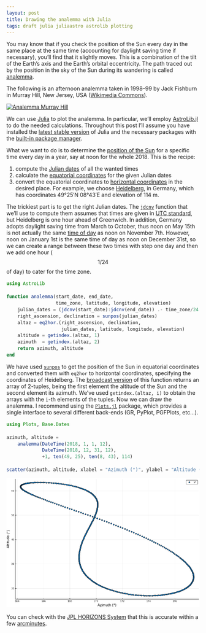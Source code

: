 ```yaml
---
layout: post
title: Drawing the analemma with Julia
tags: draft julia juliaastro astrolib plotting
---
```


You may know that if you check the position of the Sun every day in the same
place at the same time (accounting for daylight saving time if necessary),
you’ll find that it slightly moves.  This is a combination of the tilt of the
Earth’s axis and the Earth’s orbital eccentricity.  The path traced out by the
position in the sky of the Sun during its wandering is
called [analemma](https://en.wikipedia.org/wiki/Analemma).

The following is an afternoon analemma taken in 1998–99 by Jack Fishburn in
Murray Hill, New Jersey, USA
([Wikimedia Commons](https://commons.wikimedia.org/wiki/File:Analemma_fishburn.tif)).

[![Analemma Murray Hill](https://upload.wikimedia.org/wikipedia/commons/thumb/8/8c/Analemma_fishburn.tif/lossy-page1-812px-Analemma_fishburn.tif.jpg)](https://commons.wikimedia.org/wiki/File:Analemma_fishburn.tif)

We can use [Julia](https://julialang.org/) to plot the analemma.  In particular,
we’ll employ [AstroLib.jl](https://github.com/JuliaAstro/AstroLib.jl) to do the
needed calculations.  Throughout this post I’ll assume you have installed
the [latest stable version](https://julialang.org/downloads/) of Julia and the
necessary packages with
the
[built-in package manager](https://docs.julialang.org/en/stable/manual/packages).

What we want to do is to determine
the [position of the Sun](https://en.wikipedia.org/wiki/Position_of_the_Sun) for
a specific time every day in a year, say at noon for the whole 2018.  This is
the recipe:

1. compute the [Julian dates](https://en.wikipedia.org/wiki/Julian_day) of all
   the wanted times
2. calculate
   the
   [equatorial coordinates](https://en.wikipedia.org/wiki/Equatorial_coordinate_system) for
   the given Julian dates
3. convert the equatorial coordinates
   to
   [horizontal coordinates](https://en.wikipedia.org/wiki/Horizontal_coordinate_system) in
   the desired place.  For example, we
   choose [Heidelberg](https://en.wikipedia.org/wiki/Heidelberg), in Germany,
   which has coordinates 49°25′N 08°43′E and elevation of 114 m.

The trickiest part is to get the right Julian dates.
The
[`jdcnv`](https://juliaastro.github.io/AstroLib.jl/stable/ref.html#AstroLib.jdcnv) function
that we’ll use to compute them assumes that times are given
in [UTC standard](https://en.wikipedia.org/wiki/Coordinated_Universal_Time), but
Heidelberg is one hour ahead of Greenwich.  In addition, Germany adopts daylight
saving time from March to October, thus noon on May 15th is not actually the
same [time of day](https://en.wikipedia.org/wiki/Solar_time#Mean_solar_time) as
noon on November 7th.  However, noon on January 1st is the same time of day as
noon on December 31st, so we can create a range between these two times with
step one day and then we add one hour ($$1/24$$ of day) to cater for the time
zone.

```julia
using AstroLib

function analemma(start_date, end_date,
                  time_zone, latitude, longitude, elevation)
    julian_dates = (jdcnv(start_date):jdcnv(end_date)) .- time_zone/24
    right_ascension, declination = sunpos(julian_dates)
    altaz = eq2hor.(right_ascension, declination,
	                julian_dates, latitude, longitude, elevation)
    altitude = getindex.(altaz, 1)
    azimuth  = getindex.(altaz, 2)
    return azimuth, altitude
end
```

We have
used
[`sunpos`](https://juliaastro.github.io/AstroLib.jl/stable/ref.html#AstroLib.sunpos-Tuple{Real}) to
get the position of the Sun in equatorial coordinates and converted them with
`eq2hor` to horizontal coordinates, specifying the coordinates of Heidelberg.
The [broadcast version](https://julialang.org/blog/2017/01/moredots) of this
function returns an array of 2-tuples, being the first element the altitude of
the Sun and the second element its azimuth.  We’ve used `getindex.(altaz, i)` to
obtain the arrays with the `i`-th elements of the tuples.  Now we can draw the
analemma.  I recommend using
the [`Plots.jl`](https://github.com/JuliaPlots/Plots.jl) package, which provides
a single interface to several different back-ends (GR, PyPlot, PGFPlots,
etc...).

```julia
using Plots, Base.Dates

azimuth, altitude =
    analemma(DateTime(2018, 1, 1, 12),
             DateTime(2018, 12, 31, 12),
             +1, ten(49, 25), ten(8, 43), 114)

scatter(azimuth, altitude, xlabel = "Azimuth (°)", ylabel = "Altitude (°)")
```

[![Analemma Heidelberg](/img/analemma-heidelberg.png)](/img/analemma-heidelberg.png)

You can check with the [JPL HORIZONS System](https://ssd.jpl.nasa.gov/?horizons)
that this is accurate within a
few [arcminutes](https://en.wikipedia.org/wiki/Minute_and_second_of_arc).

<!-- Local Variables: -->
<!-- ispell-local-dictionary: "british" -->
<!-- End: -->
